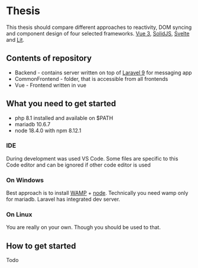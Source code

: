 # Thesis

This thesis should compare different approaches to reactivity, DOM syncing and component design of four selected frameworks. [Vue 3](https://vuejs.org/), [SolidJS](https://www.solidjs.com/), [Svelte](https://svelte.dev/) and [Lit](https://lit.dev/).

## Contents of repository

- Backend - contains server written on top of [Laravel 9](https://laravel.com/) for messaging app
- CommonFrontend - folder, that is accessible from all frontends
- Vue - Frontend written in vue

## What you need to get started

- php 8.1 installed and available on $PATH
- mariadb 10.6.7
- node 18.4.0 with npm 8.12.1

### IDE

During development was used VS Code. Some files are specific to this Code editor and can be ignored if other code editor is used

### On Windows

Best approach is to install [WAMP](https://www.wampserver.com/en/) + [node](https://nodejs.org/en/download/). Technically you need wamp only for mariadb. Laravel has integrated dev server.

### On Linux

You are really on your own. Though you should be used to that.

## How to get started

Todo

